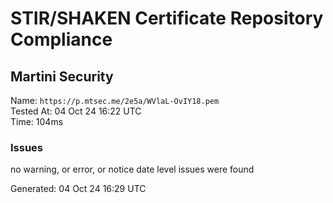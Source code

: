 # STIR/SHAKEN Certificate Repository Compliance

## Martini Security

Name: `https://p.mtsec.me/2e5a/WVlaL-OvIY18.pem`\
Tested At: 04 Oct 24 16:22 UTC\
Time: 104ms

### Issues

no warning, or error, or notice date level issues were found

Generated: 04 Oct 24 16:29 UTC
